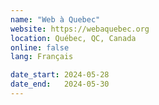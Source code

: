 ```yaml
---
name: "Web à Quebec"
website: https://webaquebec.org
location: Québec, QC, Canada
online: false
lang: Français

date_start: 2024-05-28
date_end:   2024-05-30
---
```

